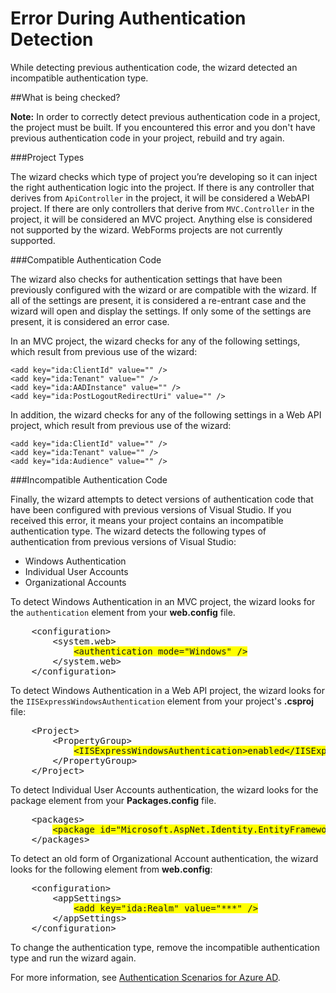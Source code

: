 <properties 
	pageTitle="Error During Authentication Detection" 
	description="The active directory connection wizard detected an incompatible authentication type" 
	services="active-directory" 
	documentationCenter="" 
	authors="patshea123" 
	manager="douge" 
	editor="tglee"/>
  
<tags 
	ms.service="active-directory" 
	ms.workload="web" 
	ms.tgt_pltfrm="vs-getting-started" 
	ms.devlang="na" 
	ms.topic="article" 
	ms.date="07/22/2015" 
	ms.author="patshea"/>

# Error During Authentication Detection

While detecting previous authentication code, the wizard detected an incompatible authentication type.   

##What is being checked?

**Note:** In order to correctly detect previous authentication code in a project, the project must be built.  If you encountered this error and you don't have previous authentication code in your project, rebuild and try again.

###Project Types

The wizard checks which type of project you’re developing so it can inject the right authentication logic into the project.  If there is any controller that derives from `ApiController` in the project, it will be considered a WebAPI project.  If there are only controllers that derive from `MVC.Controller` in the project, it will be considered an MVC project.  Anything else is considered not supported by the wizard.  WebForms projects are not currently supported.

###Compatible Authentication Code

The wizard also checks for authentication settings that have been previously configured with the wizard or are compatible with the wizard.  If all of the settings are present, it is considered a re-entrant case and the wizard will open and display the settings.  If only some of the settings are present, it is considered an error case.

In an MVC project, the wizard checks for any of the following settings, which result from previous use of the wizard:

	<add key="ida:ClientId" value="" />
	<add key="ida:Tenant" value="" />
	<add key="ida:AADInstance" value="" />
	<add key="ida:PostLogoutRedirectUri" value="" />

In addition, the wizard checks for any of the following settings in a Web API project, which result from previous use of the wizard:

	<add key="ida:ClientId" value="" />
	<add key="ida:Tenant" value="" />
	<add key="ida:Audience" value="" />

###Incompatible Authentication Code

Finally, the wizard attempts to detect versions of authentication code that have been configured with previous versions of Visual Studio. If you received this error, it means your project contains an incompatible authentication type. The wizard detects the following types of authentication from previous versions of Visual Studio:

* Windows Authentication 
* Individual User Accounts 
* Organizational Accounts 
 

To detect Windows Authentication in an MVC project, the wizard looks for the `authentication` element from your **web.config** file.

<pre>
	&lt;configuration&gt;
	    &lt;system.web&gt;
	        <span style="background-color: yellow">&lt;authentication mode="Windows" /&gt;</span>
	    &lt;/system.web&gt;
	&lt;/configuration&gt;
</pre>

To detect Windows Authentication in a Web API project, the wizard looks for the `IISExpressWindowsAuthentication` element from your project's **.csproj** file:

<pre>
	&lt;Project&gt;
	    &lt;PropertyGroup&gt;
	        <span style="background-color: yellow">&lt;IISExpressWindowsAuthentication&gt;enabled&lt;/IISExpressWindowsAuthentication&gt;</span>
	    &lt;/PropertyGroup>
	&lt;/Project&gt;
</pre>

To detect Individual User Accounts authentication, the wizard looks for the package element from your **Packages.config** file.

<pre>
	&lt;packages&gt;
	    <span style="background-color: yellow">&lt;package id="Microsoft.AspNet.Identity.EntityFramework" version="2.1.0" targetFramework="net45" /&gt;</span>
	&lt;/packages&gt;
</pre>

To detect an old form of Organizational Account authentication, the wizard looks for the following element from **web.config**:

<pre>
	&lt;configuration&gt;
	    &lt;appSettings&gt;
	        <span style="background-color: yellow">&lt;add key="ida:Realm" value="***" /&gt;</span>
	    &lt;/appSettings&gt;
	&lt;/configuration&gt;
</pre>

To change the authentication type, remove the incompatible authentication type and run the wizard again.

For more information, see [Authentication Scenarios for Azure AD](active-directory-authentication-scenarios.md).
 
